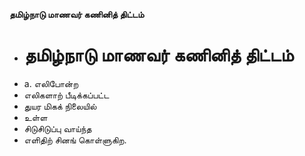 **தமிழ்நாடு மாணவர் கணினித் திட்டம்**
- # தமிழ்நாடு மாணவர் கணினித் திட்டம்
- a. எலிபோன்ற
- எலிகளாற் பீடிக்கப்பட்ட
- துயர மிகக் நிலையில்
- உள்ள
- சிடுசிடுப்பு வாய்ந்த
- எளிதிற் சினங் கொள்ளுகிற.

